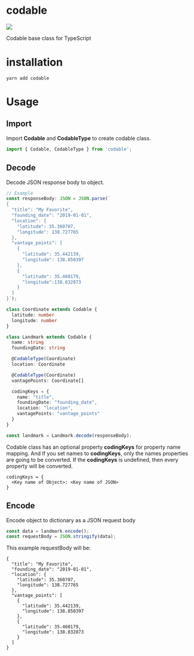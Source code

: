 # codable
<a href="https://www.npmjs.com/package/codable">
  <img src="https://img.shields.io/npm/dw/codable.svg" />
</a>

Codable base class for TypeScript


# installation

```
yarn add codable
```

# Usage

## Import
Import **Codable** and **CodableType** to create codable class.
```typescript
import { Codable, CodableType } from 'codable';
```

## Decode
Decode JSON response body to object.
```typescript
// Example
const responseBody: JSON = JSON.parse(`
{
  "title": "My Favorite",
  "founding_date": "2019-01-01",
  "location": {
    "latitude": 35.360707,
    "longitude": 138.727765
  },
  "vantage_points": [
    {
      "latitude": 35.442139,
      "longitude": 138.850397
    },
    {
      "latitude": 35.460179,
      "longitude":138.832873
    }
  ]
}`);

class Coordinate extends Codable {
  latitude: number
  longitude: number
}

class Landmark extends Codable {
  name: string
  foundingDate: string

  @CodableType(Coordinate)
  location: Coordinate

  @CodableType(Coordinate)
  vantagePoints: Coordinate[]

  codingKeys = {
    name: "title",
    foundingDate: "founding_date",
    location: "location",
    vantagePoints: "vantage_points"
  }
}

const landmark = Landmark.decode(responseBody);
```

Codable class has an optional property **codingKeys** for property name mapping. And If you set names to **codingKeys**, only the names properties are going to be converted. If the **codingKeys** is undefined, then every property will be converted.

```
codingKeys = {
  <Key name of Object>: <Key name of JSON>
}
```

## Encode
Encode object to dictionary as a JSON request body
```typescript
const data = landmark.encode();
const requestBody = JSON.stringify(data);
```

This example requestBody will be:
```
{
  "title": "My Favorite",
  "founding_date": "2019-01-01",
  "location": {
    "latitude": 35.360707,
    "longitude": 138.727765
  },
  "vantage_points": [
    {
      "latitude": 35.442139,
      "longitude": 138.850397
    },
    {
      "latitude": 35.460179,
      "longitude": 138.832873
    }
  ]
}
```
